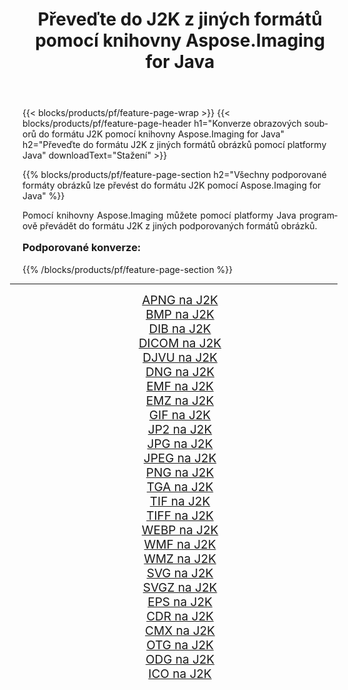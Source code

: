 ﻿---
title: Převeďte do J2K z jiných formátů pomocí knihovny Aspose.Imaging for Java 
weight: 3920
url: /cs/java/conversion/to/j2k/ 
lang: cs
langdirlevel: 2
locales: zh-hans,ja,it,ru,de,es,fr,nl,id,lt,pl,pt,vi,tr,ko,zh-hant,ar,hi,th,sv,cs,uk,he
description: Pomocí Aspose.Imaging můžete převést do J2K z jiných formátů pomocí Java
---

{{< blocks/products/pf/feature-page-wrap >}}
{{< blocks/products/pf/feature-page-header h1="Konverze obrazových souborů do formátu J2K pomocí knihovny Aspose.Imaging for Java" h2="Převeďte do formátu J2K z jiných formátů obrázků pomocí platformy Java" downloadText="Stažení" >}}


{{% blocks/products/pf/feature-page-section  h2="Všechny podporované formáty obrázků lze převést do formátu J2K pomocí Aspose.Imaging for Java" %}}
<p align=justify>Pomocí knihovny Aspose.Imaging můžete pomocí platformy Java programově převádět do formátu J2K z jiných podporovaných formátů obrázků.</p>
<h3 style="margin-top:16px;">
Podporované konverze:
</h3>
{{% /blocks/products/pf/feature-page-section %}}
<div class="container-fluid productfamilypage bg-gray">
    <div class="convertypes bg-gray agp-content section">
        <div class="container">
		<hr style="margin-left:-20px;"/>
		<div class="row other-converters" style="gap: 10px;font-size: 19px;text-align:center;">
		    <div class='col-md-3 other-converter remove-lp remove-rp'><a href="/imaging/cs/java/conversion/apng-to-j2k/" style="padding:15px;">APNG na J2K</a></div>
<div class='col-md-3 other-converter remove-lp remove-rp'><a href="/imaging/cs/java/conversion/bmp-to-j2k/" style="padding:15px;">BMP na J2K</a></div>
<div class='col-md-3 other-converter remove-lp remove-rp'><a href="/imaging/cs/java/conversion/dib-to-j2k/" style="padding:15px;">DIB na J2K</a></div>
<div class='col-md-3 other-converter remove-lp remove-rp'><a href="/imaging/cs/java/conversion/dicom-to-j2k/" style="padding:15px;">DICOM na J2K</a></div>
<div class='col-md-3 other-converter remove-lp remove-rp'><a href="/imaging/cs/java/conversion/djvu-to-j2k/" style="padding:15px;">DJVU na J2K</a></div>
<div class='col-md-3 other-converter remove-lp remove-rp'><a href="/imaging/cs/java/conversion/dng-to-j2k/" style="padding:15px;">DNG na J2K</a></div>
<div class='col-md-3 other-converter remove-lp remove-rp'><a href="/imaging/cs/java/conversion/emf-to-j2k/" style="padding:15px;">EMF na J2K</a></div>
<div class='col-md-3 other-converter remove-lp remove-rp'><a href="/imaging/cs/java/conversion/emz-to-j2k/" style="padding:15px;">EMZ na J2K</a></div>
<div class='col-md-3 other-converter remove-lp remove-rp'><a href="/imaging/cs/java/conversion/gif-to-j2k/" style="padding:15px;">GIF na J2K</a></div>
<div class='col-md-3 other-converter remove-lp remove-rp'><a href="/imaging/cs/java/conversion/jp2-to-j2k/" style="padding:15px;">JP2 na J2K</a></div>
<div class='col-md-3 other-converter remove-lp remove-rp'><a href="/imaging/cs/java/conversion/jpg-to-j2k/" style="padding:15px;">JPG na J2K</a></div>
<div class='col-md-3 other-converter remove-lp remove-rp'><a href="/imaging/cs/java/conversion/jpeg-to-j2k/" style="padding:15px;">JPEG na J2K</a></div>
<div class='col-md-3 other-converter remove-lp remove-rp'><a href="/imaging/cs/java/conversion/png-to-j2k/" style="padding:15px;">PNG na J2K</a></div>
<div class='col-md-3 other-converter remove-lp remove-rp'><a href="/imaging/cs/java/conversion/tga-to-j2k/" style="padding:15px;">TGA na J2K</a></div>
<div class='col-md-3 other-converter remove-lp remove-rp'><a href="/imaging/cs/java/conversion/tif-to-j2k/" style="padding:15px;">TIF na J2K</a></div>
<div class='col-md-3 other-converter remove-lp remove-rp'><a href="/imaging/cs/java/conversion/tiff-to-j2k/" style="padding:15px;">TIFF na J2K</a></div>
<div class='col-md-3 other-converter remove-lp remove-rp'><a href="/imaging/cs/java/conversion/webp-to-j2k/" style="padding:15px;">WEBP na J2K</a></div>
<div class='col-md-3 other-converter remove-lp remove-rp'><a href="/imaging/cs/java/conversion/wmf-to-j2k/" style="padding:15px;">WMF na J2K</a></div>
<div class='col-md-3 other-converter remove-lp remove-rp'><a href="/imaging/cs/java/conversion/wmz-to-j2k/" style="padding:15px;">WMZ na J2K</a></div>
<div class='col-md-3 other-converter remove-lp remove-rp'><a href="/imaging/cs/java/conversion/svg-to-j2k/" style="padding:15px;">SVG na J2K</a></div>
<div class='col-md-3 other-converter remove-lp remove-rp'><a href="/imaging/cs/java/conversion/svgz-to-j2k/" style="padding:15px;">SVGZ na J2K</a></div>
<div class='col-md-3 other-converter remove-lp remove-rp'><a href="/imaging/cs/java/conversion/eps-to-j2k/" style="padding:15px;">EPS na J2K</a></div>
<div class='col-md-3 other-converter remove-lp remove-rp'><a href="/imaging/cs/java/conversion/cdr-to-j2k/" style="padding:15px;">CDR na J2K</a></div>
<div class='col-md-3 other-converter remove-lp remove-rp'><a href="/imaging/cs/java/conversion/cmx-to-j2k/" style="padding:15px;">CMX na J2K</a></div>
<div class='col-md-3 other-converter remove-lp remove-rp'><a href="/imaging/cs/java/conversion/otg-to-j2k/" style="padding:15px;">OTG na J2K</a></div>
<div class='col-md-3 other-converter remove-lp remove-rp'><a href="/imaging/cs/java/conversion/odg-to-j2k/" style="padding:15px;">ODG na J2K</a></div>
<div class='col-md-3 other-converter remove-lp remove-rp'><a href="/imaging/cs/java/conversion/ico-to-j2k/" style="padding:15px;">ICO na J2K</a></div>
                </div>
        </div>
    </div>
</div>
<br/>

